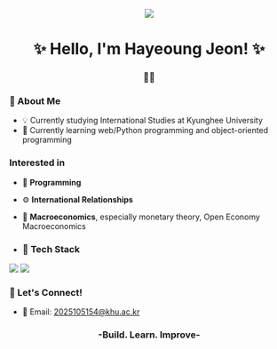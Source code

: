 <p align="center">
  <img src="https://capsule-render.vercel.app/api?type=blur&height=100&section=header&text=Welcome!&fontSize=70&fontColor=000000&animation=twinkling&customColorList=ADD8E6,87CEEB,00BFFF,1E90FF,0000FF" />
</p>
<h1 align="center">✨ Hello, I'm Hayeoung Jeon! ✨</h1>
<h3 align="center">🧑‍💻 </h3>

### 🐳 About Me
- 💡 Currently studying International Studies at Kyunghee University
- 💼 Currently learning web/Python programming and object-oriented programming

###  Interested in
- 🏢 **Programming**
- ⚙️ **International Relationships** 
- 📂 **Macroeconomics**, especially monetary theory, Open Economy Macroeconomics

- ### 🧠 Tech Stack
<p>
<img src="https://img.shields.io/badge/Python-3776AB?style=for-the-badge&logo=python&logoColor=white"/>  
<img src="https://img.shields.io/badge/C++-00599C?style=for-the-badge&logo=c%2B%2B&logoColor=white"/>  
</p>

### 🌷 Let's Connect!
- 📧 Email: 2025105154@khu.ac.kr

<h3 align="center">-Build. Learn. Improve-</h3>
